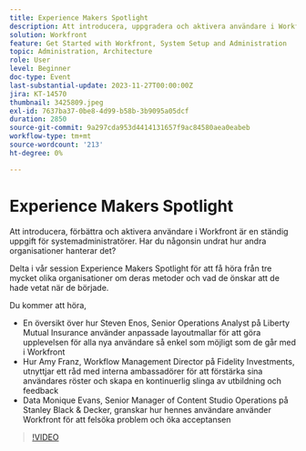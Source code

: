 ```yaml
---
title: Experience Makers Spotlight
description: Att introducera, uppgradera och aktivera användare i Workfront är en ständig uppgift för systemadministratörer. Har du någonsin undrat hur andra organisationer hanterar det? Delta i vår session Experience Makers Spotlight för att få höra från tre mycket olika organisationer om deras metoder och vad de önskar att de hade vetat när de började.
solution: Workfront
feature: Get Started with Workfront, System Setup and Administration
topic: Administration, Architecture
role: User
level: Beginner
doc-type: Event
last-substantial-update: 2023-11-27T00:00:00Z
jira: KT-14570
thumbnail: 3425809.jpeg
exl-id: 7637ba37-0be8-4d99-b58b-3b9095a05dcf
duration: 2850
source-git-commit: 9a297cda953d4414131657f9ac84580aea0eabeb
workflow-type: tm+mt
source-wordcount: '213'
ht-degree: 0%

---
```


# Experience Makers Spotlight

Att introducera, förbättra och aktivera användare i Workfront är en ständig uppgift för systemadministratörer. Har du någonsin undrat hur andra organisationer hanterar det?

Delta i vår session Experience Makers Spotlight för att få höra från tre mycket olika organisationer om deras metoder och vad de önskar att de hade vetat när de började.

Du kommer att höra,

* En översikt över hur Steven Enos, Senior Operations Analyst på Liberty Mutual Insurance använder anpassade layoutmallar för att göra upplevelsen för alla nya användare så enkel som möjligt som de går med i Workfront
* Hur Amy Franz, Workflow Management Director på Fidelity Investments, utnyttjar ett råd med interna ambassadörer för att förstärka sina användares röster och skapa en kontinuerlig slinga av utbildning och feedback
* Data Monique Evans, Senior Manager of Content Studio Operations på Stanley Black &amp; Decker, granskar hur hennes användare använder Workfront för att felsöka problem och öka acceptansen

>[!VIDEO](https://video.tv.adobe.com/v/3425809/?learn=on)
